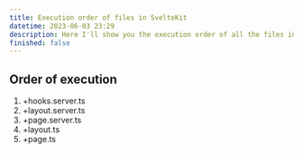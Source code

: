 ```yaml
---
title: Execution order of files in SvelteKit
datetime: 2023-06-03 23:29
description: Here I'll show you the execution order of all the files in sveltekit
finished: false
---
```


## Order of execution

1. +hooks.server.ts
2. +layout.server.ts
3. +page.server.ts
4. +layout.ts
5. +page.ts
